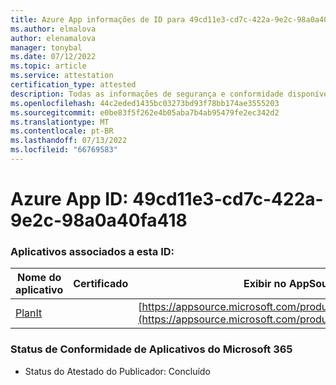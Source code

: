 ```yaml
---
title: Azure App informações de ID para 49cd11e3-cd7c-422a-9e2c-98a0a40fa418
ms.author: elmalova
author: elenamalova
manager: tonybal
ms.date: 07/12/2022
ms.topic: article
ms.service: attestation
certification_type: attested
description: Todas as informações de segurança e conformidade disponíveis para 49cd11e3-cd7c-422a-9e2c-98a0a40fa418.
ms.openlocfilehash: 44c2eded1435bc03273bd93f78bb174ae3555203
ms.sourcegitcommit: e0be83f5f262e4b05aba7b4ab95479fe2ec342d2
ms.translationtype: MT
ms.contentlocale: pt-BR
ms.lasthandoff: 07/13/2022
ms.locfileid: "66769583"
---
```

# <a name="azure-app-id-49cd11e3-cd7c-422a-9e2c-98a0a40fa418"></a>Azure App ID: 49cd11e3-cd7c-422a-9e2c-98a0a40fa418


### <a name="apps-associated-with-this-id"></a>Aplicativos associados a esta ID:
| **Nome do aplicativo** | **Certificado** | **Exibir no AppSource** |
|--------------|---------------|-----------------------|
| [PlanIt](../forward/WA200004211.md) |  | [https://appsource.microsoft.com/product/office/WA200004211](https://appsource.microsoft.com/product/office/WA200004211) |

### <a name="microsoft-365-app-compliance-status"></a>Status de Conformidade de Aplicativos do Microsoft 365
- Status do Atestado do Publicador: Concluído
